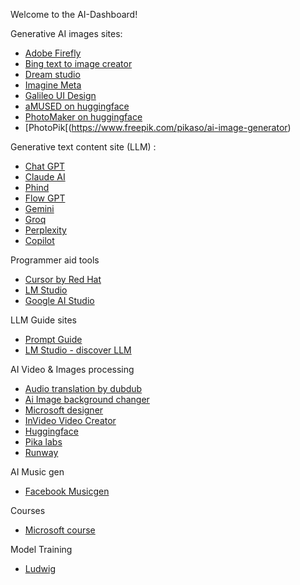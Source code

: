 Welcome to the AI-Dashboard!

Generative AI images sites:
* [Adobe Firefly](https://firefly.adobe.com/generate/)
* [Bing text to image creator](https://www.bing.com/create)
* [Dream studio](https://dreamstudio.ai/generate)
* [Imagine Meta](https://imagine.meta.com/)
* [Galileo UI Design](https://www.usegalileo.ai/explore)
* [aMUSED on huggingface](https://huggingface.co/blog/amused)
* [PhotoMaker on huggingface](https://huggingface.co/spaces/TencentARC/PhotoMaker)
* [PhotoPik[(https://www.freepik.com/pikaso/ai-image-generator)

Generative text content site (LLM) :
* [Chat GPT](https://chat.openai.com/)
* [Claude AI ](https://claude.ai/)
* [Phind](https://www.phind.com/)
* [Flow GPT](https://flowgpt.com/chat)
* [Gemini](https://gemini.google.com)
* [Groq](https://groq.com/)
* [Perplexity](https://www.perplexity.ai/)
* [Copilot](https://copilot.microsoft.com/)

Programmer aid tools
* [Cursor by Red Hat](https://cursor.sh/)
* [LM Studio](https://lmstudio.ai/)
* [Google AI Studio](https://aistudio.google.com/app/prompts/new_chat?utm_source=gais&utm_medium=email&utm_campaign=flash_may)

LLM Guide sites
* [Prompt Guide](https://www.promptingguide.ai/)
* [LM Studio - discover LLM](https://lmstudio.ai/)


AI Video & Images processing
* [Audio translation by dubdub](https://www.dubdub.ai/)
* [Ai Image background changer](https://imgcreator.zmo.ai/tools/background-changer)
* [Microsoft designer](https://designer.microsoft.com/)
* [InVideo Video Creator](https://ai.invideo.io/)
* [Huggingface](https://huggingface.co/spaces/PAIR/Text2Video-Zero)
* [Pika labs](https://pika.art/) 
* [Runway](https://runwayml.com/)

AI Music gen
* [Facebook Musicgen](https://huggingface.co/spaces/facebook/MusicGen)

Courses 
* [Microsoft course](https://microsoft.github.io/AI-For-Beginners/)

Model Training 
* [Ludwig](https://ludwig.ai/0.4/)
